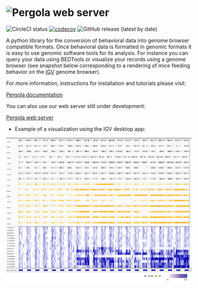 ![Pergola web server](https://cloud.githubusercontent.com/assets/6224346/12887167/dcf80b24-ce72-11e5-8389-90122fd6c84e.png "Pergola web server")
=====================

![CircleCI status](https://circleci.com/gh/cbcrg/pergola.png?style=shield)
[![codecov](https://codecov.io/gh/cbcrg/pergola/branch/master/graph/badge.svg)](https://codecov.io/gh/cbcrg/pergola)
![GitHub release (latest by date)](https://img.shields.io/github/v/release/cbcrg/pergola?color=green)

A python library for the conversion of behavioral data into genome browser
compatible formats. Once behavioral data is formatted in genomic formats
it is easy to use genomic software tools for its analysis.
For instance you can query your data using BEDTools or visualize your records using a
genome browser (see snapshot below corresponding to a rendering of
mice feeding behavior on the [IGV](http://software.broadinstitute.org/software/igv/) genome browser).

For more information, instructions for installation and tutorials please visit:

[Pergola documentation](http://cbcrg.github.io/pergola/)

You can also use our web server still under development:

[Pergola web server](http://pergola.crg.eu/)

* Example of a visualization using the IGV desktop app:

![Mouse feeding behavior-IGV snapshot](https://github.com/cbcrg/pergola/blob/master/doc/source/images/mouse_hf_igv.png)
